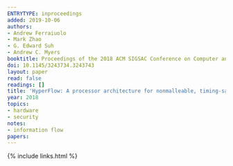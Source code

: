 ```yaml
---
ENTRYTYPE: inproceedings
added: 2019-10-06
authors:
- Andrew Ferraiuolo
- Mark Zhao
- G. Edward Suh
- Andrew C. Myers
booktitle: Proceedings of the 2018 ACM SIGSAC Conference on Computer and  Communications Security, CCS 2018
doi: 10.1145/3243734.3243743
layout: paper
read: false
readings: []
title: 'HyperFlow: A processor architecture for nonmalleable, timing-safe information flow security'
year: 2018
topics:
- hardware
- security
notes:
- information flow
papers:
---
```


{% include links.html %}

